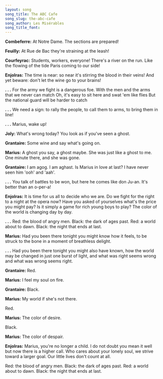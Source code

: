 ```yaml
---
layout: song
song_title: The ABC Cafe
song_slug: the-abc-cafe
song_author: Les Misérables
song_title_font: 
---
```


**Combeferre:**
At Notre Dame. The sections are prepared!

**Feuilly:**
At Rue de Bac they're straining at the leash!

**Courfeyrac:**
Students, workers, everyone! There's a river on the run. Like the flowing of the tide Paris coming to our side!

**Enjolras:**
The time is near: so near it's stirring the blood in their veins!
And yet beware: don't let the wine go to your brains!

**. . .**
For the army we fight is a dangerous foe.
With the men and the arms that we never can match
Oh, it's easy to sit here and swat 'em like flies
But the national guard will be harder to catch

**. . .**
We need a sign: to rally the people, to call them to arms, to bring them in line!

**. . .**
Marius, wake up!

**Joly:**
What's wrong today? You look as if you've seen a ghost.

**Grantaire:**
Some wine and say what's going on.

**Marius:**
A ghost you say, a ghost maybe.
She was just like a ghost to me.
One minute there, and she was gone.

**Grantaire:**
I am agog. I am aghast.
Is Marius in love at last?
I have never seen him 'ooh' and 'aah'.

**. . .**
You talk of battles to be won,
but here he comes like don Ju-an.
It's better than an o-per-a!

**Enjolras:**
It is time for us all to decide who we are.
Do we fight for the right to a night at the opera now?
Have you asked of yourselves what's the price you might pay?
Is it simply a game for rich young boys to play?
The color of the world is changing day by day.

**. . .**
Red: the blood of angry men.
Black: the dark of ages past.
Red: a world about to dawn.
Black: the night that ends at last.

**Marius:**
Had you been there tonight you might know how it feels,
to be struck to the bone in a moment of breathless delight.

**. . .**
Had you been there tonight you might also have known,
how the world may be changed in just one burst of light,
and what was right seems wrong and what was wrong seems right.

**Grantaire:** Red.

**Marius:** I feel my soul on fire.

**Grantaire:** Black.

**Marius:** My world if she's not there.

<p class="chorus">Red.</p>

**Marius:** The color of desire.

<p class="chorus">Black.</p>

**Marius:** The color of despair.

**Enjolras:**
Marius, you're no longer a child.
I do not doubt you mean it well but now there is a higher call.
Who cares about your lonely soul, we strive toward a larger goal.
Our little lives don't count at all.

<p class="chorus">
  Red: the blood of angry men.
  Black: the dark of ages past.
  Red: a world about to dawn.
  Black: the night that ends at last.
</p>